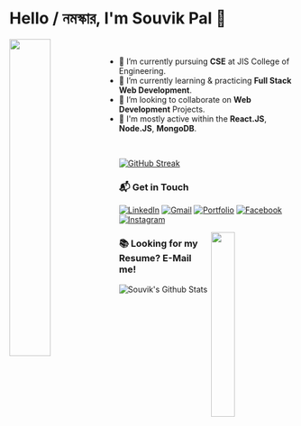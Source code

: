 # Hello / নমস্কার, I'm Souvik Pal 👋

<img align="left" src="https://user-images.githubusercontent.com/64771649/153574835-24e7d969-373f-42c0-b031-fbe5e79c6e3d.gif" width="38%">

<br />

- 🔭 I’m currently pursuing **CSE** at JIS College of Engineering.
- 🌱 I’m currently learning & practicing **Full Stack Web Development**.
- 👯 I’m looking to collaborate on **Web Development** Projects.
- 💬 I'm mostly active within the **React.JS**, **Node.JS**, **MongoDB**.

<br />

<!-- ![Languages Stats](https://github-readme-stats-eight-theta.vercel.app/api/top-langs/?username=souvikpal2000&layout=compact&theme=radical) -->
[![GitHub Streak](https://github-readme-streak-stats.herokuapp.com?user=souvikpal2000&theme=radical&date_format=M%20j%5B%2C%20Y%5D)](https://git.io/streak-stats)

### 📬 Get in Touch

[![LinkedIn](https://img.shields.io/badge/-LINKEDIN-0077B5?style=for-the-badge&logo=linkedin&logoColor=white)](https://www.linkedin.com/in/souvik-pal-4b4138171/)
[![Gmail](https://img.shields.io/badge/-GMAIL-D14836?style=for-the-badge&logo=gmail&logoColor=white)](mailto:spal62588@gmail.com)
[![Portfolio](https://img.shields.io/badge/-Portfolio-000000?style=for-the-badge&logo=react&logoColor=white)](https://portfolio-souvikpal.herokuapp.com/)
[![Facebook](https://img.shields.io/badge/-FACEBOOK-0077B5?style=for-the-badge&logo=facebook&logoColor=white)](https://www.facebook.com/souvik.pal.92167/)
[![Instagram](https://img.shields.io/badge/-INSTAGRAM-0077B5?style=for-the-badge&logo=instagram&logoColor=red)](https://www.instagram.com/souvik_pal2000/)

<img align="right" width="29%" src="https://user-images.githubusercontent.com/64771649/171646549-f6a3a0a1-e4f5-452b-b863-78bf8b7bef7a.gif">

### 📚 Looking for my Resume? E-Mail me!

![Souvik's Github Stats](https://github-readme-stats.vercel.app/api?username=souvikpal2000&show_icons=true&theme=radical)
